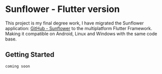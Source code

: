 # Sunflower - Flutter version

This project is my final degree work, I have migrated the Sunflower application: 
[GitHub - Sunflower](https://github.com/android/sunflower)
to the multiplatform Flutter Framework. Making it compatible on Android, Linux and Windows with the same code base.

## Getting Started

    coming soon